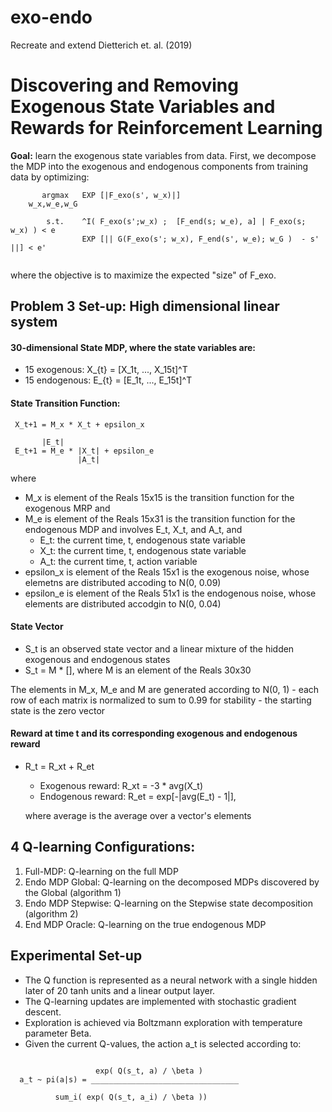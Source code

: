 # exo-endo
Recreate and extend Dietterich et. al. (2019)

# Discovering and Removing Exogenous State Variables and Rewards for Reinforcement Learning

__Goal:__ learn the exogenous state variables from data. First, we decompose the MDP into the exogenous and endogenous components from training data by optimizing:


```
	   argmax	EXP [|F_exo(s', w_x)|]
	w_x,w_e,w_G

	    s.t.	^I( F_exo(s';w_x) ;  [F_end(s; w_e), a] | F_exo(s; w_x) ) < e 
	    		EXP [|| G(F_exo(s'; w_x), F_end(s', w_e); w_G )  - s' ||] < e'
			

```

where the objective is to maximize the expected "size" of F_exo.


## Problem 3 Set-up: High dimensional linear system

#### 30-dimensional State MDP, where the state variables are:
- 15 exogenous: X_{t} = [X_1t, ..., X_15t]^T
- 15 endogenous: E_{t} = [E_1t, ..., E_15t]^T

#### State Transition Function:

     X_t+1 = M_x * X_t + epsilon_x
     
		   |E_t|
     E_t+1 = M_e * |X_t| + epsilon_e
     	     	   |A_t|

  where
  - M_x is element of the Reals 15x15 is the transition function for the exogenous MRP and
  - M_e is element of the Reals 15x31 is the transition function for the endogenous MDP and involves E_t, X_t, and A_t, and
    - E_t: the current time, t, endogenous state variable 
    - X_t: the current time, t, endogenous state variable
    - A_t: the current time, t, action variable
  - epsilon_x is element of the Reals 15x1 is the exogenous noise, whose elemetns are distributed accoding to N(0, 0.09)
  - epsilon_e is element of the Reals 51x1 is the endogenous noise, whose elements are distributed accodgin to N(0, 0.04)

#### State Vector

- S_t is an observed state vector and a linear mixture of the hidden exogenous and endogenous states
- S_t = M * [], where M is an element of the Reals 30x30

The elements in M_x, M_e and M are generated according to N(0, 1)
    - each row of each matrix is normalized to sum to 0.99 for stability
    - the starting state is the zero vector

#### Reward at time t and its corresponding exogenous and endogenous reward 
- R_t = R_xt + R_et
  - Exogenous reward: R_xt = -3 * avg(X_t)
  - Endogenous reward: R_et = exp[-|avg(E_t) - 1|],
  
  where average is the average over a vector's elements
  

## 4 Q-learning Configurations:

1. Full-MDP: Q-learning on the full MDP 
2. Endo MDP Global: Q-learning on the decomposed MDPs discovered by the Global (algorithm 1)
3. Endo MDP Stepwise: Q-learning on the Stepwise state decomposition (algorithm 2) 
4. End MDP Oracle: Q-learning on the true endogenous MDP

## Experimental Set-up

- The Q function is represented as a neural network with a single hidden later of 20 tanh units and a linear output layer.
- The Q-learning updates are implemented with stochastic gradient descent.
- Exploration is achieved via Boltzmann exploration with temperature parameter Beta.
- Given the current Q-values, the action a_t is selected according to:

```

  	    	       exp( Q(s_t, a) / \beta )
  a_t ~ pi(a|s) = _________________________________

		  sum_i( exp( Q(s_t, a_i) / \beta ))

```